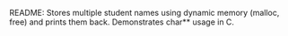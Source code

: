 README: Stores multiple student names using dynamic memory (malloc, free) and prints them back. Demonstrates char** usage in C.
